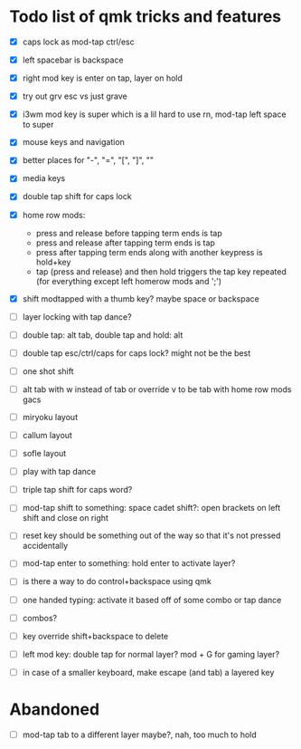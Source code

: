 # Todo list of qmk tricks and features
- [x] caps lock as mod-tap ctrl/esc
- [x] left spacebar is backspace
- [x] right mod key is enter on tap, layer on hold
- [x] try out grv esc vs just grave
- [x] i3wm mod key is super which is a lil hard to use rn, mod-tap left space to super
- [x] mouse keys and navigation
- [x] better places for "-", "=", "[", "]", "\"
- [x] media keys
- [x] double tap shift for caps lock
- [x] home row mods: 
    - press and release before tapping term ends is tap
    - press and release after tapping term ends is tap
    - press after tapping term ends along with another keypress is hold+key
    - tap (press and release) and then hold triggers the tap key repeated (for everything except left homerow mods and ';')
- [x] shift modtapped with a thumb key? maybe space or backspace
- [ ] layer locking with tap dance?

- [ ] double tap: alt tab, double tap and hold: alt
- [ ] double tap esc/ctrl/caps for caps lock? might not be the best
- [ ] one shot shift
- [ ] alt tab with w instead of tab or override v to be tab with home row mods gacs
- [ ] miryoku layout
- [ ] callum layout
- [ ] sofle layout
- [ ] play with tap dance
- [ ] triple tap shift for caps word?
- [ ] mod-tap shift to something: space cadet shift?: open brackets on left shift and close on right
- [ ] reset key should be something out of the way so that it's not pressed accidentally
- [ ] mod-tap enter to something: hold enter to activate layer?
- [ ] is there a way to do control+backspace using qmk
- [ ] one handed typing: activate it based off of some combo or tap dance
- [ ] combos?
- [ ] key override shift+backspace to delete
- [ ] left mod key: double tap for normal layer? mod + G for gaming layer?
- [ ] in case of a smaller keyboard, make escape (and tab) a layered key

# Abandoned
- [ ] mod-tap tab to a different layer maybe?, nah, too much to hold
